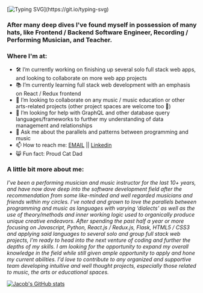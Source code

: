 
<!--
**jacoblauxman/jacoblauxman** is a ✨ _special_ ✨ repository because its `README.md` (this file) appears on your GitHub profile.

-->
<!-- 
# Heya, I'm Jacob.

# [![Typing SVG](https://readme-typing-svg.demolab.com/?lines=Heya,+I'm+Jacob.)](https://git.io/typing-svg) -->

[![Typing SVG](https://readme-typing-svg.demolab.com?font=Fira+Code&weight=600&size=54&pause=2000&color=457161&vCenter=true&width=600&height=125&lines=Heya%2C+I'm+Jacob.)](https://git.io/typing-svg)

### After many deep dives I've found myself in possession of many hats, like Frontend / Backend Software Engineer, Recording / Performing Musician, and Teacher.

### Where I'm at:
- 🛠️ I’m currently working on finishing up several solo full stack web apps, and looking to collaborate on more web app projects
- 📚 I’m currently learning full stack web development with an emphasis on React / Redux frontend
- 🤝 I’m looking to collaborate on any music / music education or other arts-related projects (other project spaces are welcome too 🤠)
- 🤔 I’m looking for help with GraphQL and other database query languages/frameworks to further my understanding of data management and relationships
- 💬 Ask me about the parallels and patterns between programming and music
- 📫 How to reach me: [EMAIL](mailto:jlauxman@gmail.com)  ||  [Linkedin](https://www.linkedin.com/in/jacob-lauxman-a3170b261/) 
- 😸 Fun fact: Proud Cat Dad

### A little bit more about me:

*I’ve been a performing musician and music instructor for the last 10+ years, and have now dove deep into the software development field after the recommendation from some like-minded and well regarded musicians and friends within my circles. I’ve noted and grown to love the parallels between programming and music as languages with varying ‘dialects’ as well as the use of theory/methods and inner working logic used to organically produce unique creative endeavors. After spending the past half a year or more focusing on Javascript, Python, React.js / Redux.js, Flask, HTML5 / CSS3 and applying said languages to several solo and group full stack web projects, I’m ready to head into the next venture of coding and further the depths of my skills. I am looking for the opportunity to expand my overall knowledge in the field while still given ample opportunity to apply and hone my current abilities. I'd love to contribute to any organized and supportive team developing intuitive and well thought projects, especially those related to music, the arts or educational spaces.*



<!-- [![Jacob's GitHub stats](https://github-readme-stats.vercel.app/api?username=jacoblauxman&theme=transparent)](https://github.com/anuraghazra/github-readme-stats) -->


[![Jacob's GitHub stats](https://github-readme-stats-eight-theta.vercel.app/api?username=jacoblauxman&show_icons=true&theme=transparent)](https://github.com/anuraghazra/github-readme-stats)

